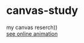 # canvas-study
my canvas reserch))
<br>
<a href="https://mykolajkrusser.github.io/canvas-study/animation">see online animation</a>
